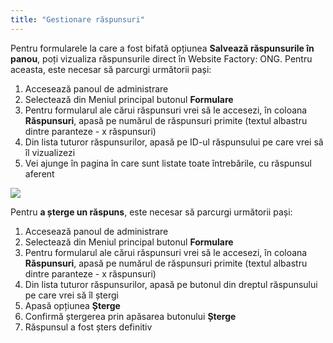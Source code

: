```yaml
---
title: "Gestionare răspunsuri"
---
```


Pentru formularele la care a fost bifată opțiunea **Salvează
răspunsurile în panou**, poți vizualiza răspunsurile direct în Website
Factory: ONG. Pentru aceasta, este necesar să parcurgi următorii pași:

1)  Accesează panoul de administrare
2)  Selectează din Meniul principal butonul **Formulare**
3)  Pentru formularul ale cărui răspunsuri vrei să le accesezi, în
    coloana **Răspunsuri**, apasă pe numărul de răspunsuri primite
    (textul albastru dintre paranteze - x răspunsuri)
4)  Din lista tuturor răspunsurilor, apasă pe ID-ul răspunsului pe care
    vrei să îl vizualizezi
5)  Vei ajunge în pagina în care sunt listate toate întrebările, cu
    răspunsul aferent

![](/assets/help/025.png)

Pentru **a șterge un răspuns**, este necesar să parcurgi următorii pași:

1)  Accesează panoul de administrare
2)  Selectează din Meniul principal butonul **Formulare**
3)  Pentru formularul ale cărui răspunsuri vrei să le accesezi, în
    coloana **Răspunsuri**, apasă pe numărul de răspunsuri primite
    (textul albastru dintre paranteze - x răspunsuri)
4)  Din lista tuturor răspunsurilor, apasă pe butonul din dreptul
    răspunsului pe care vrei să îl ștergi
5)  Apasă opțiunea **Șterge**
6)  Confirmă ștergerea prin apăsarea butonului **Șterge**
7)  Răspunsul a fost șters definitiv


